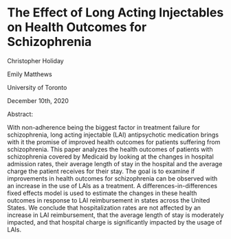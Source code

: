 # The Effect of Long Acting Injectables on Health Outcomes for Schizophrenia


Christopher Holiday

Emily Matthews

University of Toronto

December 10th, 2020



Abstract:

With non-adherence being the biggest factor in treatment failure for schizophrenia, long acting injectable (LAI) antipsychotic medication brings with it the promise of improved health outcomes for patients suffering from schizophrenia. This paper analyzes the health outcomes of patients with schizophrenia covered by Medicaid by looking at the changes in hospital admission rates, their average length of stay in the hospital and the average charge the patient receives for their stay. The goal is to examine if improvements in health outcomes for schizophrenia can be observed with an increase in the use of LAIs as a treatment. A differences-in-differences fixed effects model is used to estimate the changes in these health outcomes in response to LAI reimbursement in states across the United States. We conclude that hospitalization rates are not affected by an increase in LAI reimbursement, that the average length of stay is moderately impacted, and that hospital charge is significantly impacted by the usage of LAIs. 
